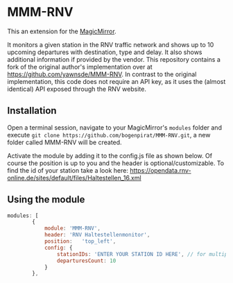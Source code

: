 # MMM-RNV

This an extension for the [MagicMirror](https://github.com/MichMich/MagicMirror).

It monitors a given station in the RNV traffic network and shows up to 10 upcoming departures with destination, type and delay. It also shows additional information if provided by the vendor. This repository contains a fork of the original author's implementation over at https://github.com/yawnsde/MMM-RNV. In contrast to the original implementation, this code does not require an API key, as it uses the (almost identical) API exposed through the RNV website.

## Installation
Open a terminal session, navigate to your MagicMirror's `modules` folder and execute `git clone https://github.com/bogenpirat/MMM-RNV.git`, a new folder called MMM-RNV will be created.

Activate the module by adding it to the config.js file as shown below. Of course the position is up to you and the header is optional/customizable.
To find the id of your station take a look here: https://opendata.rnv-online.de/sites/default/files/Haltestellen_16.xml

## Using the module
````javascript
modules: [
		{
			module:	'MMM-RNV',
			header: 'RNV Haltestellenmonitor',
			position:	'top_left',
			config: {
				stationIDs: 'ENTER YOUR STATION ID HERE', // for multiple, separate them with commas
				departuresCount: 10
			}
		},
````

